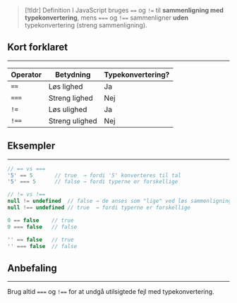 > [!tldr] Definition
I JavaScript bruges `==` og `!=` til **sammenligning med typekonvertering**, mens `===` og `!==` sammenligner **uden** typekonvertering (streng sammenligning).

## Kort forklaret
---

|Operator|Betydning|Typekonvertering?|
|---|---|---|
|`==`|Løs lighed|Ja|
|`===`|Streng lighed|Nej|
|`!=`|Løs ulighed|Ja|
|`!==`|Streng ulighed|Nej|

## Eksempler
---
```js
// == vs ===
'5' == 5       // true  → fordi '5' konverteres til tal
'5' === 5      // false → fordi typerne er forskellige

// != vs !==
null != undefined  // false → de anses som "lige" ved løs sammenligning
null !== undefined // true  → fordi typerne er forskellige

0 == false    // true
0 === false   // false

'' == false   // true
'' === false  // false
```

## Anbefaling
---
Brug altid `===` og `!==` for at undgå utilsigtede fejl med typekonvertering.